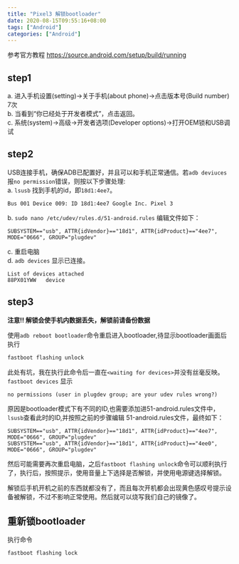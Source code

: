 ```yaml
---
title: "Pixel3 解锁bootloader"
date: 2020-08-15T09:55:16+08:00
tags: ["Android"]
categories: ["Android"]
---
```


参考官方教程 https://source.android.com/setup/build/running  

## step1
a. 进入手机设置(setting)->关于手机(about phone)->点击版本号(Build number) 7次  
b. 当看到“你已经处于开发者模式”，点击返回。  
c. 系统(system)->高级->开发者选项(Developer options)->打开OEM锁和USB调试  

## step2
USB连接手机，确保ADB已配置好，并且可以和手机正常通信。若`adb deviuces`报`no permission`错误，则按以下步骤处理:  
a. `lsusb` 找到手机的id，即`18d1:4ee7`。
```
Bus 001 Device 009: ID 18d1:4ee7 Google Inc. Pixel 3
```
b. `sudo nano /etc/udev/rules.d/51-android.rules` 编辑文件如下：

```
SUBSYSTEM=="usb", ATTR{idVendor}=="18d1", ATTR{idProduct}=="4ee7", MODE="0666", GROUP="plugdev"
```
c. 重启电脑  
d. `adb devices` 显示已连接。
```
List of devices attached
88PX01YWW	device
```

## step3

**注意!! 解锁会使手机内数据丢失，解锁前请备份数据**

使用`adb reboot bootloader`命令重启进入bootloader,待显示bootloader画面后执行

```sh
fastboot flashing unlock
```

此处有坑，我在执行此命令后一直在`<waiting for devices>`并没有丝毫反映。`fastboot devices` 显示

```
no permissions (user in plugdev group; are your udev rules wrong?)
```

原因是bootloader模式下有不同的ID,也需要添加进51-android.rules文件中，`lsusb`查看此时的ID,并按照之前的步骤编辑 51-android.rules文件，最终如下：

```
SUBSYSTEM=="usb", ATTR{idVendor}=="18d1", ATTR{idProduct}=="4ee7", MODE="0666", GROUP="plugdev"
SUBSYSTEM=="usb", ATTR{idVendor}=="18d1", ATTR{idProduct}=="4ee0", MODE="0666", GROUP="plugdev"
```

然后可能需要再次重启电脑，之后`fastboot flashing unlock`命令可以顺利执行了，执行后，按照提示，使用音量上下选择是否解锁，并使用电源键选择解锁。  

解锁后手机开机之前的东西就都没有了，而且每次开机都会出现黄色感叹号提示设备被解锁，不过不影响正常使用。然后就可以烧写我们自己的镜像了。

## 重新锁bootloader

执行命令

```
fastboot flashing lock
```

